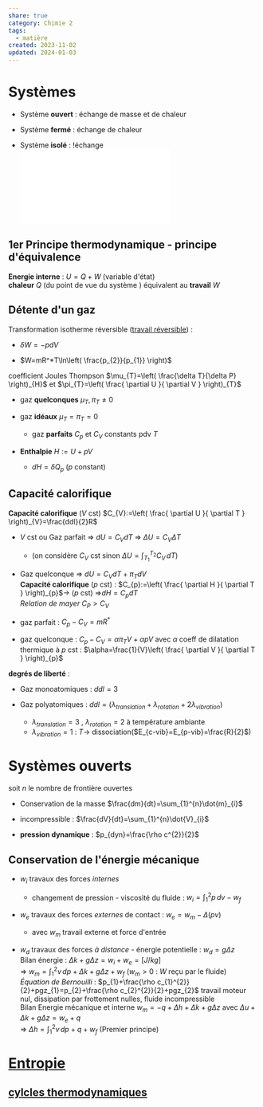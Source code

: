 ```yaml
---  
share: true  
category: Chimie 2  
tags:  
  - matière  
created: 2023-11-02  
updated: 2024-01-03  
---  
```

  
# Systèmes  
  
- Système **ouvert** : échange de masse et de chaleur  
  
- Système **fermé** : échange de chaleur  
  
- Système **isolé** : !échange   
![Variable, fonction d'état > Variable, fonction d'état](Variable,%20fonction%20d'%C3%A9tat.md#variable-fonction-detat)  
## 1er Principe thermodynamique - principe d'équivalence  
**Energie interne** :  $U=Q+W$ (variable d'état)  
	**chaleur** $Q$ (du point de vue du système ) équivalent au **travail** $W$   
## Détente d'un gaz  
Transformation isotherme réversible ([travail réversible](travail%20r%C3%A9versible.md)) :  
  
- $\delta W=-pdV$  
  
- $W=mR^*T\ln\left( \frac{p_{2}}{p_{1}} \right)$  
  
coefficient Joules Thompson $\mu_{T}=\left( \frac{\delta T}{\delta P} \right)_{H}$   et $\pi_{T}=\left( \frac{ \partial U }{ \partial V } \right)_{T}$   
  
- gaz **quelconques** $\mu_{T}, \pi_{T} \not = 0$  
  
- gaz **idéaux**  $\mu_{T} = \pi_{T}=0$  
	- gaz **parfaits** $C_{p}$ et $C_{V}$ constants pdv $T$  
  
  
- **Enthalpie** $H:=U+pV$  
	- $dH=\delta Q_{p}$ ($p$ constant)  
## Capacité calorifique  
**Capacité calorifique** ($V$ cst) $C_{V}:=\left( \frac{ \partial U }{ \partial T }  \right)_{V}=\frac{ddl}{2}R$  
  
- $V$ cst ou Gaz parfait ⇒ $dU=C_{V}dT$ ⇒ $\Delta U=C_{V}\Delta T$  
	- (on considère  $C_{V}$ cst sinon $\Delta U=\int_{T_{1}}^{T_{2}} C_{V} \, dT$)  
  
- Gaz quelconque ⇒ $dU=C_{V}dT+\pi_{T}dV$   
**Capacité calorifique** ($p$ cst) : $C_{p}:=\left( \frac{ \partial H }{ \partial T }  \right)_{p}$→  ($p$ cst) ⇒$dH=C_{p}dT$  
*Relation de mayer* $C_{P}>C_{V}$  
  
- gaz parfait : $C_{p}-C_{V}=mR^*$  
  
- gaz quelconque : $C_{p}-C_{V}=\alpha \pi_{T}V+\alpha pV$ avec $\alpha$ coeff de dilatation thermique à $p$ cst : $\alpha=\frac{1}{V}\left( \frac{ \partial V }{ \partial T } \right)_{p}$  
  
**degrés de liberté** :  
  
- Gaz monoatomiques : $ddl=3$  
  
- Gaz polyatomiques : $ddl=(\lambda _{translation}+\lambda_{rotation}+2\lambda_{vibration})$  
	- $\lambda_{translation}=3$ , $\lambda_{rotation}=2$ à température ambiante    
	- $\lambda_{vibration}=1$ : $T\to$ dissociation($E_{c-vib}=E_{p-vib}=\frac{R}{2}$)  
# Systèmes ouverts  
soit $n$ le nombre de frontière ouvertes  
  
- Conservation de la masse $\frac{dm}{dt}=\sum_{1}^{n}\dot{m}_{i}$  
  
- incompressible : $\frac{dV}{dt}=\sum_{1}^{n}\dot{V}_{i}$  
  
- **pression dynamique** : $p_{dyn}=\frac{\rho c^{2}}{2}$  
## Conservation de l'énergie mécanique  
  
- $w_{i}$ travaux des forces *internes*  
	- changement de pression - viscosité du fluide : $w_{i}=\int_{1}^{2} p \, dv-w_{f}$  
  
- $w_{e}$ travaux des forces *externes* de contact : $w_{e}=w_{m}-\Delta(pv)$  
	- avec $w_{m}$ travail externe et force d'entrée  
  
- $w_{d}$ travaux des forces *à distance* - énergie potentielle : $w_{d}=g\Delta z$  
Bilan énergie : $\Delta k+g \Delta z=w_{i}+w_{e} =[J /kg]$  
	⇒ $w_{m}=\int_{1}^{2} v \, dp+\Delta k+g\Delta z+w_{f}$  ($w_{m}>0$ : $W$ reçu par le fluide)  
*Équation de Bernouilli* : $p_{1}+\frac{\rho c_{1}^{2}}{2}+pgz_{1}=p_{2}+\frac{\rho c_{2}^{2}}{2}+pgz_{2}$ travail moteur nul, dissipation par frottement nulles, fluide incompressible  
Bilan Energie mécanique et interne $w_{m}=-q+\Delta h+\Delta k+g\Delta z$ avec $\Delta u+\Delta k+g\Delta z=w_{e}+q$  
	⇒ $\Delta h=\int_{1}^{2} v \, dp+q+w_{f}$ (Premier principe)  
  
# [Entropie](Entropie.md)  
  
## [cylcles thermodynamiques](cylcles%20thermodynamiques.md)  
